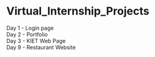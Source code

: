 # Virtual_Internship_Projects
Day 1 - Login page</br>
Day 2 - Portfolio</br>
Day 3 - KIET Web Page</br>
Day 9 - Restaurant Website
